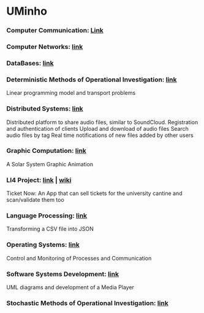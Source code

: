# UMinho

### Computer Communication: [Link](https://github.com/SusanaMarques/UMINHO/tree/main/Computer%20Comunications)

### Computer Networks: [link](https://github.com/SusanaMarques/UMINHO/tree/main/Computer%20Networks)

### DataBases: [link](https://github.com/SusanaMarques/UMINHO/tree/main/DataBases)

### Deterministic Methods of Operational Investigation: [link](https://github.com/SusanaMarques/UMINHO/tree/main/Deterministic%20Methods%20of%20Operational%20Investigation) 
Linear programming model and transport problems

### Distributed Systems: [link](https://github.com/SusanaMarques/UMINHO/tree/main/Distributed%20Systems) 
Distributed platform to share audio files, similar to SoundCloud.
Registration and authentication of clients
Upload and download of audio files
Search audio files by tag
Real time notifications of new files added by other users

### Graphic Computation: [link](https://github.com/SusanaMarques/UMINHO/tree/main/Graphic%20Computation) 
A Solar System Graphic Animation

### LI4 Project: [link](https://github.com/SusanaMarques/UMINHO/tree/main/LI4%20Project) | [wiki](https://github.com/mariajbp/LI4/wiki) 
Ticket Now: An App that can sell tickets for the university cantine and scan/validate them too

### Language Processing: [link](https://github.com/SusanaMarques/UMINHO/tree/main/Language%20Processing) 
Transforming a CSV file into JSON

### Operating Systems: [link](https://github.com/SusanaMarques/UMINHO/tree/main/Operating%20Systems) 
Control and Monitoring of Processes and Communication

### Software Systems Development: [link](https://github.com/SusanaMarques/UMINHO/tree/main/Software%20Systems%20Development) 
UML diagrams and development of a Media Player

### Stochastic Methods of Operational Investigation: [link](https://github.com/SusanaMarques/UMINHO/tree/main/Stochastic%20Methods%20of%20Operational%20Investigation)

